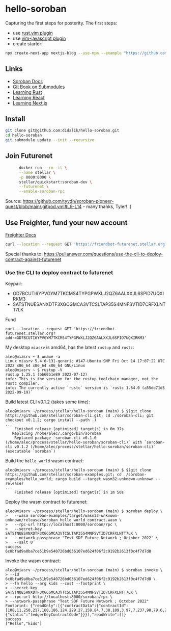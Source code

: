 # hello-soroban
Capturing the first steps for posterity. The first steps:

- use [rust.vim plugin](https://github.com/rust-lang/rust.vim)
- use [vim-javascript plugin](https://github.com/pangloss/vim-javascript)
- create starter:
``` bash
npx create-next-app nextjs-blog --use-npm --example "https://github.com/vercel/next-learn/tree/master/basics/learn-starter"
```

## Links

- [Soroban Docs](https://soroban.stellar.org/docs/)
- [Git Book on Submodules](https://git-scm.com/book/en/v2/Git-Tools-Submodules)
- [Learning Rust](https://doc.rust-lang.org/book/ch01-03-hello-cargo.html)
- [Learning React](https://reactjs.org/tutorial/tutorial.html)
- [Learning Next.js](https://nextjs.org/learn/basics/create-nextjs-app)

## Install
```bash
git clone git@github.com:didalik/hello-soroban.git
cd hello-soroban
git submodule update --init --recursive
```

## Join Futurenet
```bash
      docker run --rm -it \
      --name stellar \
      -p 8000:8000 \
      stellar/quickstart:soroban-dev \
      --futurenet \
      --enable-soroban-rpc
```
Source: https://github.com/tyvdh/soroban-pioneer-quest/blob/main/.gitpod.yml#L9-L14 - many thanks, Tyler! :)

## Use Freighter, fund your new account
[Freighter Docs](https://docs.freighter.app/docs/guide/introduction)
```bash
curl --location --request GET 'https://friendbot-futurenet.stellar.org?addr=GCFJ5IGBT66OBII3WKAZAZHULKRUWRYBQNMGDXJ3LCPI7XGDXWE2HZPP'
```
Special thanks to: https://pullanswer.com/questions/use-the-cli-to-deploy-contract-against-futurenet

### Use the CLI to deploy contract to futurenet

Keypair:
- GD7BCUTI6YPVGYM7TKCMS4TYPGPWXLJ2QZ6AALXXJL6SPID7UQXIRKM3
- SATSTNUESANXDTF3XGCGMCA3VTCSLTAP35S4MNFSVTID7CRFXLNTT7LK

Fund
```
curl --location --request GET 'https://friendbot-futurenet.stellar.org?addr=GD7BCUTI6YPVGYM7TKCMS4TYPGPWXLJ2QZ6AALXXJL6SPID7UQXIRKM3'
```

My desktop `miasrv` is amd64, has the latest `rustup` and `rustc`:
```
alec@miasrv ~ $ uname -a
Linux miasrv 5.4.0-131-generic #147-Ubuntu SMP Fri Oct 14 17:07:22 UTC 2022 x86_64 x86_64 x86_64 GNU/Linux
alec@miasrv ~ $ rustup -V
rustup 1.25.1 (bb60b1e89 2022-07-12)
info: This is the version for the rustup toolchain manager, not the rustc compiler.
info: The currently active `rustc` version is `rustc 1.64.0 (a55dd71d5 2022-09-19)`
```

Build latest CLI v0.1.2 (takes some time):
```
alec@miasrv ~/process/stellar/hello-soroban (main) $ $(git clone https://github.com/stellar/soroban-cli.git; cd ./soroban-cli; git checkout v0.1.2; cargo install --path .)
...
    Finished release [optimized] target(s) in 6m 37s
   Replacing /home/alec/.cargo/bin/soroban
    Replaced package `soroban-cli v0.1.0 (/home/alec/process/stellar/hello-soroban/soroban-cli)` with `soroban-cli v0.1.2 (/home/alec/process/stellar/hello-soroban/soroban-cli)` (executable `soroban`)
```

Build the `hello_world` wasm contract:
```
alec@miasrv ~/process/stellar/hello-soroban (main) $ $(git clone https://github.com/stellar/soroban-examples.git; cd ./soroban-examples/hello_world; cargo build --target wasm32-unknown-unknown --release)
...
    Finished release [optimized] target(s) in 1m 50s
```

Deploy the wasm contract to futurenet:
```
alec@miasrv ~/process/stellar/hello-soroban (main) $ soroban deploy \
>   --wasm soroban-examples/target/wasm32-unknown-unknown/release/soroban_hello_world_contract.wasm \
>   --rpc-url http://localhost:8000/soroban/rpc \
>   --secret-key SATSTNUESANXDTF3XGCGMCA3VTCSLTAP35S4MNFSVTID7CRFXLNTT7LK \
>   --network-passphrase "Test SDF Future Network ; October 2022" \
>   --salt 0
success
6c0bfad9a0ba7ce51b9e540726bd036107ed624f06f2c9192b2613f0c4f7d7d8
```

Invoke the wasm contract:
```
alec@miasrv ~/process/stellar/hello-soroban (main) $ soroban invoke \
> --id 6c0bfad9a0ba7ce51b9e540726bd036107ed624f06f2c9192b2613f0c4f7d7d8 \
> --fn hello --arg kids --cost --footprint \
> --secret-key SATSTNUESANXDTF3XGCGMCA3VTCSLTAP35S4MNFSVTID7CRFXLNTT7LK \
> --rpc-url http://localhost:8000/soroban/rpc \
> --network-passphrase "Test SDF Future Network ; October 2022"
Footprint: {"readOnly":[{"contractData":{"contractId":[108,11,250,217,160,186,124,229,27,158,84,7,38,189,3,97,7,237,98,79,6,242,201,25,43,38,19,240,196,247,215,216],"key":{"static":"ledgerKeyContractCode"}}}],"readWrite":[]}
success
["Hello","kids"]
```
